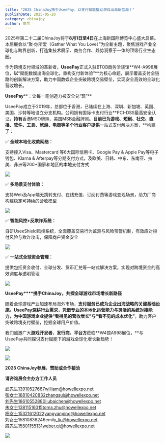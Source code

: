 ```yaml
---
title: "2025 ChinaJoy携手UseePay，以支付赋能撬动游戏出海新蓝海！"
publishDate: 2025-05-20
category: chinajoy
author: 莱尔
---
```


2025年第二十二届ChinaJoy将于**8月1日至4日**在上海新国际博览中心盛大启幕。本届展会以“聚·你所爱（Gather What You Love）”为全新主题，聚焦游戏产业全球化与跨界创新，打造集技术展示、商务合作、趋势洞察于一体的顶级行业生态圈。

作为跨境支付领域的革新者，**UseePay**正式入驻BTOB商务洽谈馆**W4-A998展位，**以**“赋能数娱出海全球化，重构支付新体验”**为核心命题，展示覆盖支付全链路的创新解决方案，助力中国数娱企业突破跨境交易壁垒，实现安全高效的全球化营收增长。

**UseePay****：让每一笔创造力被安全兑“现”**

UseePay成立于2019年，总部位于香港，已陆续在上海、深圳、新加坡、英国、美国、沙特等地设立分支机构。公司拥有国际卡支付行业**PCI-DSS最高安全认证，**持有**香港MSO牌照、美国MSB金融牌照。**目前已为游戏、短剧、社交、直播、软件、工具、旅游、电商等多个行业客户提供**一站式支付解决方案，**构建了：

✅ **全球本地化收款网络：**

支持接入Visa、Mastercard 等6大国际信用卡、Google Pay & Apple Pay等电子钱包、Klarna & Afterpay等分期支付方式，及欧美、日韩、中东、东南亚、拉美、非洲等200+国家和地区的本地支付方式

![](https://ec-net-1251389766.cos.ap-shanghai.myqcloud.com/wp-content/uploads/2025/05/20250520202434176.jpg)

✅ **多场景支付体验：**

支持Web及App端无跳转支付、在线充值、订阅付费等游戏变现场景，助力厂商构建稳定可持续的营收模型

![](https://ec-net-1251389766.cos.ap-shanghai.myqcloud.com/wp-content/uploads/2025/05/20250520202429253.jpg)

✅ **智能风控+反欺诈系统：**

自研UseeShield风控系统，全面覆盖交易行为监测与风险预警机制，有效应对拒付风险与欺诈攻击，保障商户资金安全

![](https://ec-net-1251389766.cos.ap-shanghai.myqcloud.com/wp-content/uploads/2025/05/20250520202430548.jpg)

✅ **一站式全球资金管理：**

提供包括资金收付、全球分发、货币汇兑等一站式解决方案，实现对跨境资金的高效调度与透明管理

![](https://ec-net-1251389766.cos.ap-shanghai.myqcloud.com/wp-content/uploads/2025/05/20250520202431315.jpg)

**UseePay****携手ChinaJoy，共探全球游戏市场增长新路径**

随着全球游戏产业加速布局海外市场，**支付服务已成为企业出海战略的关键基础设施。**UseePay深耕行业需求，凭借**专业的本地化运营能力与灵活的系统对接能力，**为中国游戏企业提供**“看得见的营收增长”**与**“看不见的成本优化”**，助力客户突破跨境支付壁垒，挖掘全球用户价值。

我们诚邀广大**游戏开发者、发行商、平台方**莅临**W4馆A998展位，**与UseePay共同探讨支付赋能下的游戏全球化增长新趋势！

![](https://ec-net-1251389766.cos.ap-shanghai.myqcloud.com/wp-content/uploads/2025/05/20250520202433673.gif)

![](https://ec-net-1251389766.cos.ap-shanghai.myqcloud.com/wp-content/uploads/2025/05/20250520202439642.png)

**2025 ChinaJoy参展、赞助或合作接洽**

**请咨询展会主办方工作人员**

武先生13910527667william@howellexpo.net  
张女士18810420832zhangsui@howellexpo.net  
刘先生18610552880liubaichen@howellexpo.net  
朱女士13811516015toma.zhu@howellexpo.net  
杨女士15321612022yangyanping@howellexpo.net  
刘女士15810836246emily\_liu@howellexpo.net  
戚先生15801155131weber.qi@howellexpo.net

![](https://ec-net-1251389766.cos.ap-shanghai.myqcloud.com/wp-content/uploads/2025/05/20250520202437101.jpg)
